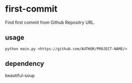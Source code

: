 # first-commit
Find first commit from Github Repositry URL. 

## usage
```python main.py <https://github.com/AUTHOR/PROJECT-NAME/>```

## dependency
beautiful-soup
